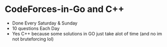 # CodeForces-in-Go and C++
- Done Every Saturday & Sunday 
- 10 questions Each Day
- Yes C++ because some solutions in GO just take alot of time (and no im not bruteforcing lol)
